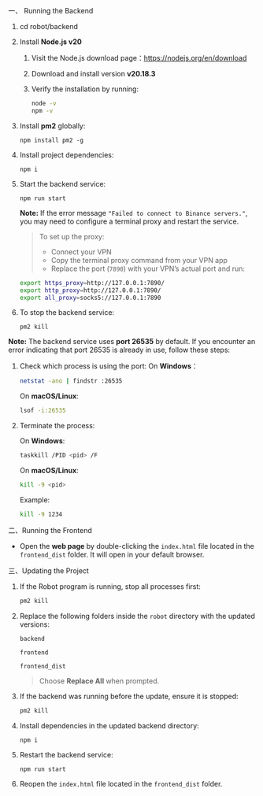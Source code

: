 一、 Running the Backend

1. cd robot/backend

2. Install **Node.js v20**

   1. Visit the Node.js download page：https://nodejs.org/en/download

   2. Download and install version **v20.18.3**

   3. Verify the installation by running:

      ```bash
      node -v
      npm -v
      ```
   
3. Install **pm2** globally:

   ```
   npm install pm2 -g
   ```

4. Install project dependencies:

   ```
   npm i
   ```

5. Start the backend service:

   ```
   npm run start
   ```

   **Note:**
   If  the error message `"Failed to connect to Binance servers."`, you may need to configure a terminal proxy and restart the service.

   > To set up the proxy:
   >
   > - Connect your VPN
   > - Copy the terminal proxy command from your VPN app
   > - Replace the port (`7890`) with your VPN’s actual port and run:

   ```bash
   export https_proxy=http://127.0.0.1:7890/
   export http_proxy=http://127.0.0.1:7890/
   export all_proxy=socks5://127.0.0.1:7890
   ```

6. To stop the backend service:

   ```
   pm2 kill
   ```


**Note:**
The backend service uses **port 26535** by default. If you encounter an error indicating that port 26535 is already in use, follow these steps:

1. Check which process is using the port:
   On **Windows**：

   ```bash
   netstat -ano | findstr :26535
   ```

   On **macOS/Linux**:

   ```bash
   lsof -i:26535
   ```

2. Terminate the process:

   On **Windows**:

   ```bash
   taskkill /PID <pid> /F
   ```

   On **macOS/Linux**:

   ```bash
   kill -9 <pid>
   ```

   Example:

   ```bash
   kill -9 1234
   ```

二、Running the Frontend

- Open the **web page** by double-clicking the `index.html` file located in the `frontend_dist` folder. It will open in your default browser.



三、Updating the Project

1. If the Robot program is running, stop all processes first:

   ```bash
   pm2 kill
   ```

2. Replace the following folders inside the `robot` directory with the updated versions:

   `backend`

   `frontend`

   `frontend_dist`

   > Choose **Replace All** when prompted.

3. If the backend was running before the update, ensure it is stopped:

   ```bash
   pm2 kill
   ```

4. Install dependencies in the updated backend directory:

   ```
   npm i
   ```

5. Restart the backend service:

   ```
   npm run start
   ```

6. Reopen the `index.html` file located in the `frontend_dist` folder.
